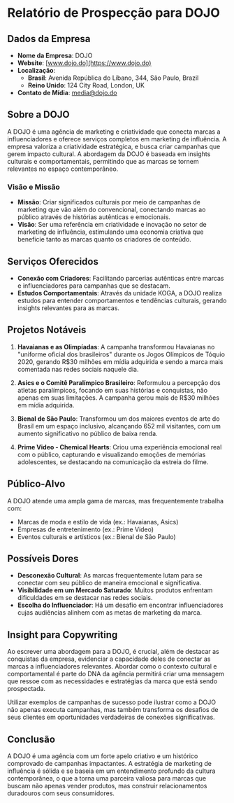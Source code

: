 # Relatório de Prospecção para DOJO

## Dados da Empresa
- **Nome da Empresa**: DOJO
- **Website**: [www.dojo.do](https://www.dojo.do)
- **Localização**: 
  - **Brasil**: Avenida República do Líbano, 344, São Paulo, Brazil
  - **Reino Unido**: 124 City Road, London, UK
- **Contato de Mídia**: media@dojo.do

## Sobre a DOJO
A DOJO é uma agência de marketing e criatividade que conecta marcas a influenciadores e oferece serviços completos em marketing de influência. A empresa valoriza a criatividade estratégica, e busca criar campanhas que gerem impacto cultural. A abordagem da DOJO é baseada em insights culturais e comportamentais, permitindo que as marcas se tornem relevantes no espaço contemporâneo.

### Visão e Missão
- **Missão**: Criar significados culturais por meio de campanhas de marketing que vão além do convencional, conectando marcas ao público através de histórias autênticas e emocionais.
- **Visão**: Ser uma referência em criatividade e inovação no setor de marketing de influência, estimulando uma economia criativa que beneficie tanto as marcas quanto os criadores de conteúdo.

## Serviços Oferecidos
- **Conexão com Criadores**: Facilitando parcerias autênticas entre marcas e influenciadores para campanhas que se destacam.
- **Estudos Comportamentais**: Através da unidade KOGA, a DOJO realiza estudos para entender comportamentos e tendências culturais, gerando insights relevantes para as marcas.

## Projetos Notáveis
1. **Havaianas e as Olimpíadas**: A campanha transformou Havaianas no "uniforme oficial dos brasileiros" durante os Jogos Olímpicos de Tóquio 2020, gerando R$30 milhões em mídia adquirida e sendo a marca mais comentada nas redes sociais naquele dia.
  
2. **Asics e o Comitê Paralímpico Brasileiro**: Reformulou a percepção dos atletas paralímpicos, focando em suas histórias e conquistas, não apenas em suas limitações. A campanha gerou mais de R$30 milhões em mídia adquirida.

3. **Bienal de São Paulo**: Transformou um dos maiores eventos de arte do Brasil em um espaço inclusivo, alcançando 652 mil visitantes, com um aumento significativo no público de baixa renda.

4. **Prime Video - Chemical Hearts**: Criou uma experiência emocional real com o público, capturando e visualizando emoções de memórias adolescentes, se destacando na comunicação da estreia do filme.

## Público-Alvo
A DOJO atende uma ampla gama de marcas, mas frequentemente trabalha com:
- Marcas de moda e estilo de vida (ex.: Havaianas, Asics)
- Empresas de entretenimento (ex.: Prime Video)
- Eventos culturais e artísticos (ex.: Bienal de São Paulo)

## Possíveis Dores
- **Desconexão Cultural**: As marcas frequentemente lutam para se conectar com seu público de maneira emocional e significativa.
- **Visibilidade em um Mercado Saturado**: Muitos produtos enfrentam dificuldades em se destacar nas redes sociais.
- **Escolha do Influenciador**: Há um desafio em encontrar influenciadores cujas audiências alinhem com as metas de marketing da marca.

## Insight para Copywriting
Ao escrever uma abordagem para a DOJO, é crucial, além de destacar as conquistas da empresa, evidenciar a capacidade deles de conectar as marcas a influenciadores relevantes. Abordar como o contexto cultural e comportamental é parte do DNA da agência permitirá criar uma mensagem que ressoe com as necessidades e estratégias da marca que está sendo prospectada.

Utilizar exemplos de campanhas de sucesso pode ilustrar como a DOJO não apenas executa campanhas, mas também transforma os desafios de seus clientes em oportunidades verdadeiras de conexões significativas.

## Conclusão
A DOJO é uma agência com um forte apelo criativo e um histórico comprovado de campanhas impactantes. A estratégia de marketing de influência é sólida e se baseia em um entendimento profundo da cultura contemporânea, o que a torna uma parceira valiosa para marcas que buscam não apenas vender produtos, mas construir relacionamentos duradouros com seus consumidores.